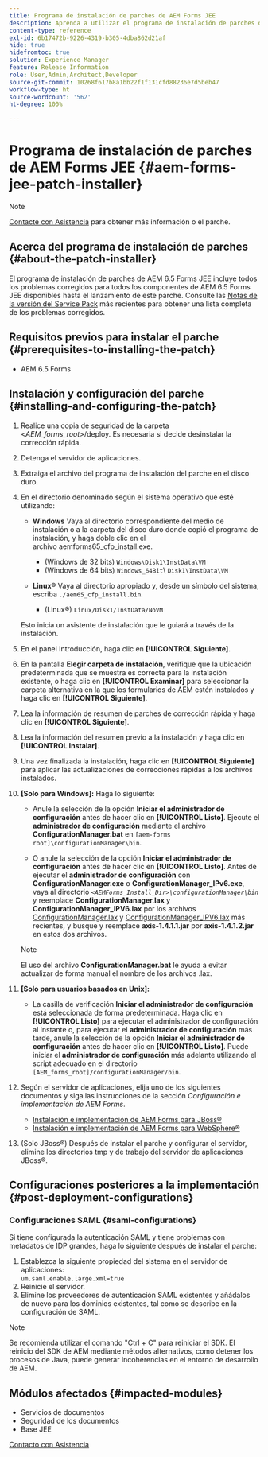 ```yaml
---
title: Programa de instalación de parches de AEM Forms JEE
description: Aprenda a utilizar el programa de instalación de parches de AEM Forms JEE para solucionar problemas en los componentes de AEM 6.5 Forms.
content-type: reference
exl-id: 6b17472b-9226-4319-b305-4dba862d21af
hide: true
hidefromtoc: true
solution: Experience Manager
feature: Release Information
role: User,Admin,Architect,Developer
source-git-commit: 10268f617b8a1bb22f1f131cfd88236e7d5beb47
workflow-type: ht
source-wordcount: '562'
ht-degree: 100%

---
```


# Programa de instalación de parches de AEM Forms JEE {#aem-forms-jee-patch-installer}

>[!NOTE]
>
>[Contacte con Asistencia](https://experienceleague.adobe.com/es?support-solution=General&support-tab=home?lang=es#support) para obtener más información o el parche.

## Acerca del programa de instalación de parches {#about-the-patch-installer}

El programa de instalación de parches de AEM 6.5 Forms JEE incluye todos los problemas corregidos para todos los componentes de AEM 6.5 Forms JEE disponibles hasta el lanzamiento de este parche. Consulte las [Notas de la versión del Service Pack](release-notes.md) más recientes para obtener una lista completa de los problemas corregidos.

## Requisitos previos para instalar el parche {#prerequisites-to-installing-the-patch}

* AEM 6.5 Forms

## Instalación y configuración del parche {#installing-and-configuring-the-patch}

1. Realice una copia de seguridad de la carpeta &lt;*AEM_forms_root*>/deploy. Es necesaria si decide desinstalar la corrección rápida.
1. Detenga el servidor de aplicaciones.
1. Extraiga el archivo del programa de instalación del parche en el disco duro.
1. En el directorio denominado según el sistema operativo que esté utilizando:

   * **Windows**
Vaya al directorio correspondiente del medio de instalación o a la carpeta del disco duro donde copió el programa de instalación, y haga doble clic en el archivo aemforms65_cfp_install.exe.

      * (Windows de 32 bits) `Windows\Disk1\InstData\VM`
      * (Windows de 64 bits) `Windows_64Bit`\ `Disk1\InstData\VM`

   * **Linux®**
Vaya al directorio apropiado y, desde un símbolo del sistema, escriba `./aem65_cfp_install.bin`.

      * (Linux®) `Linux/Disk1/InstData/NoVM`

   Esto inicia un asistente de instalación que le guiará a través de la instalación.

1. En el panel Introducción, haga clic en **[!UICONTROL Siguiente]**.
1. En la pantalla **Elegir carpeta de instalación**, verifique que la ubicación predeterminada que se muestra es correcta para la instalación existente, o haga clic en **[!UICONTROL Examinar]** para seleccionar la carpeta alternativa en la que los formularios de AEM estén instalados y haga clic en **[!UICONTROL Siguiente]**.
1. Lea la información de resumen de parches de corrección rápida y haga clic en **[!UICONTROL Siguiente]**.
1. Lea la información del resumen previo a la instalación y haga clic en **[!UICONTROL Instalar]**.
1. Una vez finalizada la instalación, haga clic en **[!UICONTROL Siguiente]** para aplicar las actualizaciones de correcciones rápidas a los archivos instalados.

1. **[Solo para Windows]:** Haga lo siguiente:
   * Anule la selección de la opción **Iniciar el administrador de configuración** antes de hacer clic en **[!UICONTROL Listo]**. Ejecute el **administrador de configuración** mediante el archivo **ConfigurationManager.bat** en `[aem-forms root]\configurationManager\bin`.

   * O anule la selección de la opción **Iniciar el administrador de configuración** antes de hacer clic en **[!UICONTROL Listo]**. Antes de ejecutar el **administrador de configuración** con **ConfigurationManager.exe** o **ConfigurationManager_IPv6.exe**, vaya al directorio *`<AEMForms_Install_Dir>\configurationManager\bin`* y reemplace **ConfigurationManager.lax** y **ConfigurationManager_IPV6.lax** por los archivos [ConfigurationManager.lax](/help/assets/ConfigurationManager.lax) y [ConfigurationManager_IPV6.lax](/help/assets/ConfigurationManager_IPv6.lax) más recientes, y busque y reemplace **axis-1.4.1.1.jar** por **axis-1.4.1.2.jar** en estos dos archivos.

   >[!NOTE]
   >
   >El uso del archivo **ConfigurationManager.bat** le ayuda a evitar actualizar de forma manual el nombre de los archivos .lax.
   >

1. **[Solo para usuarios basados en Unix]:**

   * La casilla de verificación **Iniciar el administrador de configuración** está seleccionada de forma predeterminada. Haga clic en **[!UICONTROL Listo]** para ejecutar el administrador de configuración al instante o, para ejecutar el **administrador de configuración** más tarde, anule la selección de la opción **Iniciar el administrador de configuración** antes de hacer clic en **[!UICONTROL Listo]**. Puede iniciar el **administrador de configuración** más adelante utilizando el script adecuado en el directorio `[AEM_forms_root]/configurationManager/bin`.

1. Según el servidor de aplicaciones, elija uno de los siguientes documentos y siga las instrucciones de la sección *Configuración e implementación de AEM Forms*.

   * [Instalación e implementación de AEM Forms para JBoss®](https://www.adobe.com/go/learn_aemforms_installJBoss_65_es)
   * [Instalación e implementación de AEM Forms para WebSphere®](https://www.adobe.com/go/learn_aemforms_installWebSphere_65_es)

1. (Solo JBoss®) Después de instalar el parche y configurar el servidor, elimine los directorios tmp y de trabajo del servidor de aplicaciones JBoss®.

## Configuraciones posteriores a la implementación {#post-deployment-configurations}

### Configuraciones SAML {#saml-configurations}

Si tiene configurada la autenticación SAML y tiene problemas con metadatos de IDP grandes, haga lo siguiente después de instalar el parche:

1. Establezca la siguiente propiedad del sistema en el servidor de aplicaciones:\
   `um.saml.enable.large.xml=true`
1. Reinicie el servidor.
1. Elimine los proveedores de autenticación SAML existentes y añádalos de nuevo para los dominios existentes, tal como se describe en la configuración de SAML.

>[!NOTE]
>
> Se recomienda utilizar el comando &quot;Ctrl + C&quot; para reiniciar el SDK. El reinicio del SDK de AEM mediante métodos alternativos, como detener los procesos de Java, puede generar incoherencias en el entorno de desarrollo de AEM.

## Módulos afectados {#impacted-modules}

* Servicios de documentos
* Seguridad de los documentos
* Base JEE

[Contacto con Asistencia](https://experienceleague.adobe.com/es?support-solution=General&support-tab=home?lang=es#support)
